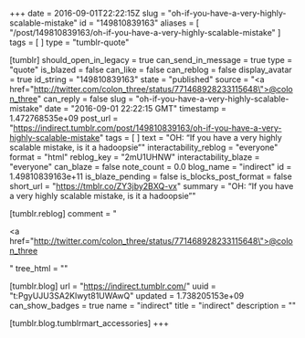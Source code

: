 +++
date = 2016-09-01T22:22:15Z
slug = "oh-if-you-have-a-very-highly-scalable-mistake"
id = "149810839163"
aliases = [ "/post/149810839163/oh-if-you-have-a-very-highly-scalable-mistake" ]
tags = [ ]
type = "tumblr-quote"

[tumblr]
should_open_in_legacy = true
can_send_in_message = true
type = "quote"
is_blazed = false
can_like = false
can_reblog = false
display_avatar = true
id_string = "149810839163"
state = "published"
source = "<a href=\"http://twitter.com/colon_three/status/771468928233115648\">@colon_three</a>"
can_reply = false
slug = "oh-if-you-have-a-very-highly-scalable-mistake"
date = "2016-09-01 22:22:15 GMT"
timestamp = 1.472768535e+09
post_url = "https://indirect.tumblr.com/post/149810839163/oh-if-you-have-a-very-highly-scalable-mistake"
tags = [ ]
text = "OH: &ldquo;If you have a very highly scalable mistake, is it a hadoopsie&rdquo;"
interactability_reblog = "everyone"
format = "html"
reblog_key = "2mU1UHNW"
interactability_blaze = "everyone"
can_blaze = false
note_count = 0.0
blog_name = "indirect"
id = 1.49810839163e+11
is_blaze_pending = false
is_blocks_post_format = false
short_url = "https://tmblr.co/ZY3jby2BXQ-vx"
summary = "OH: “If you have a very highly scalable mistake, is it a hadoopsie”"

[tumblr.reblog]
comment = "<p><a href=\"http://twitter.com/colon_three/status/771468928233115648\">@colon_three</a></p>"
tree_html = ""

[tumblr.blog]
url = "https://indirect.tumblr.com/"
uuid = "t:PgyUJU3SA2Klwyt81UWAwQ"
updated = 1.738205153e+09
can_show_badges = true
name = "indirect"
title = "indirect"
description = ""

[tumblr.blog.tumblrmart_accessories]
+++
